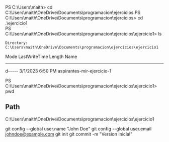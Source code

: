 PS C:\Users\maith> cd C:\Users\maith\OneDrive\Documents\programacion\ejercicios
PS C:\Users\maith\OneDrive\Documents\programacion\ejercicios> cd .\ejercicio1\
PS C:\Users\maith\OneDrive\Documents\programacion\ejercicios\ejercicio1> ls


    Directory: C:\Users\maith\OneDrive\Documents\programacion\ejercicios\ejercicio1


Mode                 LastWriteTime         Length Name
----                 -------------         ------ ----
d-----          3/1/2023   6:50 PM                aspirantes-mir-ejercicio-1


PS C:\Users\maith\OneDrive\Documents\programacion\ejercicios\ejercicio1> pwd

Path
----
C:\Users\maith\OneDrive\Documents\programacion\ejercicios\ejercicio1

git config --global user.name "John Doe"
git config --global user.email johndoe@example.com
git init 
git commit -m "Version Inicial"
